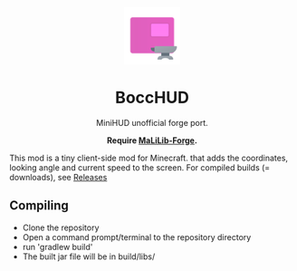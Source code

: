 <center><div align="center">

<img height="100" src="src/main/resources/icon.png" width="100"/>

# BoccHUD

MiniHUD unofficial forge port.

**Require [MaLiLib-Forge](https://github.com/ThinkingStudios/MaLiLib-Forge).**

</div></center>

This mod is a tiny client-side mod for Minecraft. that adds the coordinates, looking angle and current speed to the screen.
For compiled builds (= downloads), see [Releases](https://github.com/ThinkingStudios/MiniHUD-Forge/releases)

## Compiling
- Clone the repository
- Open a command prompt/terminal to the repository directory
- run 'gradlew build'
- The built jar file will be in build/libs/
